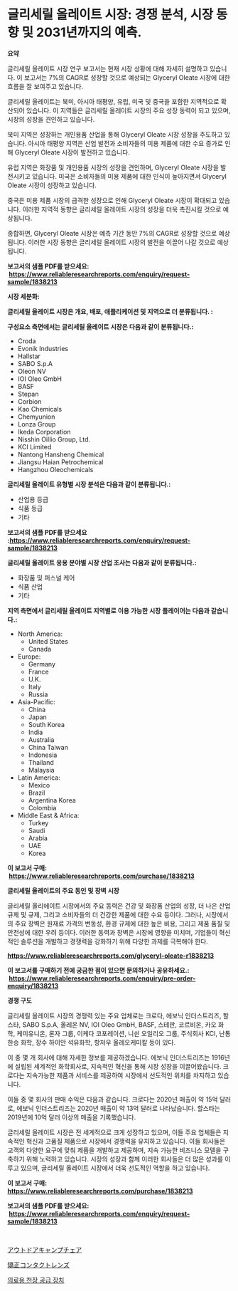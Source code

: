 <p><h1>글리세릴 올레이트 시장: 경쟁 분석, 시장 동향 및 2031년까지의 예측.</h1></p><p><strong>요약</strong></p>
<p><p>글리세릴 올레이트 시장 연구 보고서는 현재 시장 상황에 대해 자세히 설명하고 있습니다. 이 보고서는 7%의 CAGR로 성장할 것으로 예상되는 Glyceryl Oleate 시장에 대한 흐름을 잘 보여주고 있습니다. </p><p>글리세릴 올레이트는 북미, 아시아 태평양, 유럽, 미국 및 중국을 포함한 지역적으로 확산되어 있습니다. 이 지역들은 글리세릴 올레이트 시장의 주요 성장 동력이 되고 있으며, 시장의 성장을 견인하고 있습니다. </p><p>북미 지역은 성장하는 개인용품 산업을 통해 Glyceryl Oleate 시장 성장을 주도하고 있습니다. 아시아 태평양 지역은 산업 발전과 소비자들의 미용 제품에 대한 수요 증가로 인해 Glyceryl Oleate 시장이 발전하고 있습니다. </p><p>유럽 지역은 화장품 및 개인용품 시장의 성장을 견인하며, Glyceryl Oleate 시장을 발전시키고 있습니다. 미국은 소비자들의 미용 제품에 대한 인식이 높아지면서 Glyceryl Oleate 시장이 성장하고 있습니다. </p><p>중국은 미용 제품 시장의 급격한 성장으로 인해 Glyceryl Oleate 시장이 확대되고 있습니다. 이러한 지역적 동향은 글리세릴 올레이트 시장의 성장을 더욱 촉진시킬 것으로 예상됩니다. </p><p>종합하면, Glyceryl Oleate 시장은 예측 기간 동안 7%의 CAGR로 성장할 것으로 예상됩니다. 이러한 시장 동향은 글리세릴 올레이트 시장의 발전을 이끌어 나갈 것으로 예상됩니다.</p></p>
<p><strong>보고서의 샘플 PDF를 받으세요: &nbsp;<a href="https://www.reliableresearchreports.com/enquiry/request-sample/1838213">https://www.reliableresearchreports.com/enquiry/request-sample/1838213</a></strong></p>
<p><strong>시장 세분화:</strong></p>
<p><strong> 글리세릴 올레이트 시장은 개요, 배포, 애플리케이션 및 지역으로 더 분류됩니다. :</strong></p>
<p><strong>구성요소 측면에서는 글리세릴 올레이트 시장은 다음과 같이 분류됩니다.:</strong></p>
<p><ul><li>Croda</li><li>Evonik Industries</li><li>Hallstar</li><li>SABO S.p.A</li><li>Oleon NV</li><li>IOI Oleo GmbH</li><li>BASF</li><li>Stepan</li><li>Corbion</li><li>Kao Chemicals</li><li>Chemyunion</li><li>Lonza Group</li><li>Ikeda Corporation</li><li>Nisshin Oillio Group, Ltd.</li><li>KCI Limited</li><li>Nantong Hansheng Chemical</li><li>Jiangsu Haian Petrochemical</li><li>Hangzhou Oleochemicals</li></ul></p>
<p><strong> 글리세릴 올레이트 유형별 시장 분석은 다음과 같이 분류됩니다.:</strong></p>
<p><ul><li>산업용 등급</li><li>식품 등급</li><li>기타</li></ul></p>
<p><strong>보고서의 샘플 PDF를 받으세요 :<a href="https://www.reliableresearchreports.com/enquiry/request-sample/1838213">https://www.reliableresearchreports.com/enquiry/request-sample/1838213</a></strong></p>
<p><strong> 글리세릴 올레이트 응용 분야별 시장 산업 조사는 다음과 같이 분류됩니다.:</strong></p>
<p><ul><li>화장품 및 퍼스널 케어</li><li>식품 산업</li><li>기타</li></ul></p>
<p><strong>지역 측면에서 글리세릴 올레이트 지역별로 이용 가능한 시장 플레이어는 다음과 같습니다.:</strong></p>
<p><ul>
    <li>
        North America:
        <ul>
            <li>United States</li>
            <li>Canada</li>
        </ul>
    </li>
    <li>
        Europe:
        <ul>
            <li>Germany</li>
            <li>France</li>
            <li>U.K.</li>
            <li>Italy</li>
            <li>Russia</li>
        </ul>
    </li>
    <li>
        Asia-Pacific:
        <ul>
            <li>China</li>
            <li>Japan</li>
            <li>South Korea</li>
            <li>India</li>
            <li>Australia</li>
            <li>China Taiwan</li>
            <li>Indonesia</li>
            <li>Thailand</li>
            <li>Malaysia</li>
        </ul>
    </li>
    <li>
        Latin America:
        <ul>
            <li>Mexico</li>
            <li>Brazil</li>
            <li>Argentina Korea</li>
            <li>Colombia</li>
        </ul>
    </li>
    <li>
        Middle East & Africa:
        <ul>
            <li>Turkey</li>
            <li>Saudi</li>
            <li>Arabia</li>
            <li>UAE</li>
            <li>Korea</li>
        </ul>
    </li>
    </ul></p>
<p><strong>이 보고서 구매: &nbsp;<a href="https://www.reliableresearchreports.com/purchase/1838213">https://www.reliableresearchreports.com/purchase/1838213</a></strong></p>
<p><strong>글리세릴 올레이트의 주요 동인 및 장벽 시장</strong></p>
<p><p>글리세릴 올리에이트 시장에서의 주요 동력은 건강 및 화장품 산업의 성장, 더 나은 산업 규제 및 규제, 그리고 소비자들의 더 건강한 제품에 대한 수요 등이다. 그러나, 시장에서의 주요 장벽은 원재료 가격의 변동성, 환경 규제에 대한 높은 비용, 그리고 제품 품질 및 안전성에 대한 우려 등이다. 이러한 동력과 장벽은 시장에 영향을 미치며, 기업들이 혁신적인 솔루션을 개발하고 경쟁력을 강화하기 위해 다양한 과제를 극복해야 한다.</p></p>
<p><strong><a href="https://www.reliableresearchreports.com/glyceryl-oleate-r1838213">https://www.reliableresearchreports.com/glyceryl-oleate-r1838213</a></strong></p>
<p><strong>이 보고서를 구매하기 전에 궁금한 점이 있으면 문의하거나 공유하세요.: &nbsp;<a href="https://www.reliableresearchreports.com/enquiry/pre-order-enquiry/1838213">https://www.reliableresearchreports.com/enquiry/pre-order-enquiry/1838213</a></strong></p>
<p><strong>경쟁 구도</strong></p>
<p><p>글리세릴 올레이트 시장의 경쟁력 있는 주요 업체로는 크로다, 에보닉 인더스트리즈, 할스타, SABO S.p.A, 올레온 NV, IOI Oleo GmbH, BASF, 스테판, 코르비온, 카오 화학, 케미유니온, 론자 그룹, 이케다 코포레이션, 니쉰 오일리오 그룹, 주식회사 KCI, 난통 한승 화학, 장수 하이안 석유화학, 항저우 올레오케미칼 등이 있다. </p><p>이 중 몇 개 회사에 대해 자세한 정보를 제공하겠습니다. 에보닉 인더스트리즈는 1916년에 설립된 세계적인 화학회사로, 지속적인 혁신을 통해 시장 성장을 이끌어왔습니다. 크로다는 지속가능한 제품과 서비스를 제공하여 시장에서 선도적인 위치를 차지하고 있습니다. </p><p>이들 중 몇 회사의 판매 수익은 다음과 같습니다. 크로다는 2020년 매출이 약 15억 달러로, 에보닉 인더스트리즈는 2020년 매출이 약 13억 달러로 나타났습니다. 할스타는 2019년에 10억 달러 이상의 매출을 기록했습니다. </p><p>글리세릴 올레이트 시장은 전 세계적으로 크게 성장하고 있으며, 이들 주요 업체들은 지속적인 혁신과 고품질 제품으로 시장에서 경쟁력을 유지하고 있습니다. 이들 회사들은 고객의 다양한 요구에 맞춰 제품을 개발하고 제공하며, 지속 가능한 비즈니스 모델을 구축하기 위해 노력하고 있습니다. 시장의 성장과 함께 이러한 회사들은 더 많은 성과를 이루고 있으며, 글리세릴 올레이트 시장에서 더욱 선도적인 역할을 하고 있습니다.</p></p>
<p><strong>이 보고서 구매: &nbsp; <a href="https://www.reliableresearchreports.com/purchase/1838213">https://www.reliableresearchreports.com/purchase/1838213</a></strong></p>
<p><strong>보고서의 샘플 PDF를 받으세요: &nbsp;<a href="https://www.reliableresearchreports.com/enquiry/request-sample/1838213">https://www.reliableresearchreports.com/enquiry/request-sample/1838213</a></strong><strong></strong></p>
<p>&nbsp;</p>
<p><p><a href="https://medium.com/@bertramveum2023/%E5%B1%8B%E5%A4%96%E3%82%AD%E3%83%A3%E3%83%B3%E3%83%97%E3%83%81%E3%82%A7%E3%82%A2%E5%B8%82%E5%A0%B4%E3%81%AF-%E5%B8%82%E5%A0%B4%E3%82%B7%E3%82%A7%E3%82%A2-%E5%B8%82%E5%A0%B4%E3%83%88%E3%83%AC%E3%83%B3%E3%83%89-%E5%B8%82%E5%A0%B4%E6%88%90%E9%95%B7%E3%81%AB%E9%96%A2%E3%81%99%E3%82%8B%E6%83%85%E5%A0%B1%E3%82%92%E6%8F%90%E4%BE%9B%E3%81%97%E3%81%A6%E3%81%84%E3%81%BE%E3%81%99-4d4f1277217f">アウトドアキャンプチェア</a></p><p><a href="https://medium.com/@tomienow6767d/%E3%82%B3%E3%83%B3%E3%82%BF%E3%82%AF%E3%83%88%E3%83%AC%E3%83%B3%E3%82%BA%E3%81%AE%E5%B8%82%E5%A0%B4%E3%82%B7%E3%82%A7%E3%82%A2%E3%81%AE%E9%80%B2%E5%8C%96%E3%81%A8%E5%B8%82%E5%A0%B4%E6%88%90%E9%95%B7%E3%83%88%E3%83%AC%E3%83%B3%E3%83%892024%E5%B9%B4%E3%81%8B%E3%82%892031%E5%B9%B4%E3%81%BE%E3%81%A7-198b0d2ae73a">矯正コンタクトレンズ</a></p><p><a href="https://medium.com/@bud567768/%EC%9D%98%EB%A3%8C-%EC%B2%9C%EC%9E%A5-%EA%B3%B5%EA%B8%89-%EC%9E%A5%EC%B9%98-%EC%8B%9C%EC%9E%A5%EC%9D%80-%EC%8B%9C%EC%9E%A5-%EC%A0%90%EC%9C%A0%EC%9C%A8-%EC%8B%9C%EC%9E%A5-%EB%8F%99%ED%96%A5-%EB%B0%8F-%EC%8B%9C%EC%9E%A5-%EC%84%B1%EC%9E%A5%EC%97%90-%EB%8C%80%ED%95%9C-%EC%A0%95%EB%B3%B4%EB%A5%BC-%EC%A0%9C%EA%B3%B5%ED%95%A9%EB%8B%88%EB%8B%A4-c94207111f16">의료용 천장 공급 장치</a></p></p>